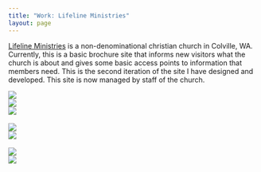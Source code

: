 ```yaml
---
title: "Work: Lifeline Ministries"
layout: page
---
```


<div class="row work-image-row">
  <div class="col-xs-12 col-sm-4">
    <p><a href="http://lifelinecolville.com" rel="nofolow" target="blank">Lifeline Ministries</a> is a non-denominational christian church in Colville, WA. Currently, this is a basic brochure site that informs new visitors what the church is about and gives some basic access points to information that members need. This is the second iteration of the site I have designed and developed. This site is now managed by staff of the church.</p>
  </div>

  <div class="col-xs-12 col-sm-8">
    <img src="/img/work/lifeline-ministries/lifeline-main.jpg" />
  </div>
</div>
<div class="row work-image-row">
  <div class="col-xs-12 col-sm-4">
    <img src="/img/work/lifeline-ministries/lifeline-home-mobile-2.jpg" />
  </div>
  <div class="col-xs-12 col-sm-8">
    <img src="/img/work/lifeline-ministries/lifeline-home.jpg" />
    <br/><br/>
    <img src="/img/work/lifeline-ministries/lifeline-connect.jpg" />
  </div>
</div>
<div class="row work-image-row">
  <div class="col-xs-12 col-sm-8">
    <img src="/img/work/lifeline-ministries/lifeline-give.jpg" />
    <br/><br/>
    <img src="/img/work/lifeline-ministries/lifeline-new-visitor.jpg" />
  </div>
  <div class="col-xs-12 col-sm-4">
    <img src="/img/work/lifeline-ministries/lifeline-give-mobile.jpg" />
  </div>
</div>
